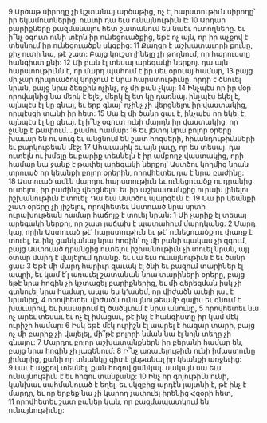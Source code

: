 9 Արծաթ սիրողը չի կշտանայ արծաթից, ոչ էլ հարստութիւն սիրողը՝ իր եկամուտներից. ուստի դա եւս ունայնութիւն է: 10 Արդար բարիքները բազմանալու հետ շատանում են նաեւ ուտողները. եւ ի՞նչ օգուտ ունի տէրն իր ունեցուածքից, եթէ ոչ այն, որ իր աչքով է տեսնում իր ունեցուածքն սկզբից: 11 Քաղցր է աշխատաւորի քունը, քիչ ուտի նա, թէ շատ: Բայց կուշտ լինելը չի թողնում, որ հարուստը հանգիստ քնի:
12 Մի բան էլ տեսայ արեգակի ներքոյ. դա այն հարստութիւնն է, որ մարդ պահում է իր սեւ օրուայ համար, 13 բայց մի չար դիպուածով կորչում է նրա հարստութիւնը. որդի է ծնուել նրան, բայց նրա ձեռքին ոչինչ, ոչ մի բան չկայ: 14 Ինչպէս որ իր մօր որովայնից նա մերկ է ելել, մերկ էլ ետ կը դառնայ. ինչպէս եկել է, այնպէս էլ կը գնայ, եւ երբ գնայ՝ ոչինչ չի վերցնելու իր վաստակից, որպէսզի տանի իր հետ: 15 Սա էլ մի ծանր ցաւ է, ինչպէս որ եկել է, այնպէս էլ կը գնայ. էլ ի՞նչ օգուտ ունի մարդն իր վաստակից, որ ջանք է թափում... քամու համար: 16 Եւ յետոյ նրա բոլոր օրերը խաւար են ու սուգ եւ անցնում են շատ հոգսերի, հիւանդութիւնների եւ բարկութեան մէջ: 17 Ահաւասիկ եւ այն լաւը, որ ես տեսայ. դա ուտելն ու խմելը եւ բարիք տեսնելն է իր ամբողջ վաստակից, որի համար նա ջանք է թափել արեգակի ներքոյ՝ Աստծու կողմից նրան տրուած իր կեանքի բոլոր օրերին, որովհետեւ դա է նրա բաժինը: 18 Աստուած ամէն մարդու հարստութիւն եւ ունեցուածք ու դրանից ուտելու, իր բաժինը վերցնելու եւ իր աշխատանքից ուրախ լինելու իշխանութիւն է տուել: Դա եւս Աստծու պարգեւն է: 19 Նա իր կեանքի շատ օրերը չի յիշելու, որովհետեւ Աստուած նրա սրտի ուրախութեան համար հաճոյք է տուել նրան:
1 Մի չարիք էլ տեսայ արեգակի ներքոյ, որ շատ յաճախ է պատահում մարդկանց: 2 Մարդ կայ, որին Աստուած թէ՛ հարստութիւն եւ թէ՛ ունեցուածք ու փառք է տուել, եւ ինչ ցանկանայ նրա հոգին՝ ոչ մի բանի պակաս չի զգում, բայց Աստուած դրանցից ուտելու իշխանութիւն չի տուել նրան, այլ օտար մարդ է վայելում դրանք. եւ սա եւս ունայնութիւն է եւ ծանր ցաւ: 3 Եթէ մի մարդ հարիւր զաւակ էլ ծնի եւ բազում տարիներ էլ ապրի, եւ կամ է՛լ առաւել շատանան նրա տարիների օրերը, բայց եթէ նրա հոգին չի կշտացել բարիքներից, եւ մի գերեզման իսկ չի գտնուել նրա համար, ապա ես կ՚ասեմ, որ վիժածն աւելի լաւ է նրանից, 4 որովհետեւ վիժածն ունայնութեամբ գալիս եւ գնում է խաւարով, եւ խաւարում էլ ծածկւում է նրա անունը, 5 որովհետեւ նա ոչ արեւ տեսաւ եւ ոչ էլ իմացաւ, թէ ինչ է հանգիստը իր կամ մէկ ուրիշի համար: 6 Իսկ եթէ մէկ ուրիշն էլ ապրել է հազար տարի, բայց ոչ մի բարիք չի վայելել, մի՞թէ բոլորի նման նա էլ նոյն տեղը չի գնալու: 7 Մարդու բոլոր աշխատանքներն իր բերանի համար են, բայց նրա հոգին չի յագենում: 8 Ի՞նչ առաւելութիւն ունի իմաստունը յիմարից, քանի որ տնանկը գիտէ ընթանալ իր կեանքի առջեւից: 9 Լաւ է աչքով տեսնել, քան հոգով ցանկալ. սակայն սա եւս ունայնութիւն է եւ հոգու տանջանք:
10 Ինչ որ գոյութիւն ունի, կանխաւ սահմանուած է եղել. եւ սկզբից արդէն յայտնի է, թէ ինչ է մարդը, եւ որ երբեք նա չի կարող չափուել իրենից Հզօրի հետ, 11 որովհետեւ շատ բաներ կան, որ բազմապատկում են ունայնութիւնը:
